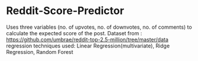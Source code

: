 # Reddit-Score-Predictor
Uses three variables (no. of upvotes, no. of downvotes, no. of comments) to calculate the expected score of the post.
Dataset from : https://github.com/umbrae/reddit-top-2.5-million/tree/master/data
regression techniques used: Linear Regression(multivariate), Ridge Regression, Random Forest
